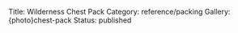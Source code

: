 Title: Wilderness Chest Pack
Category: reference/packing
Gallery: {photo}chest-pack
Status: published

<!-- TODO revise: FNX-45 tactical replaces KELTEC PMR30, remove compass, add Garmin InReach, Tops Brakimo replaces SOG Seal Pup

A loaded [Helikon-Tex "Numbat"](https://www.helikon-tex.us/chest-pack-numbat.html) chest pack for the backcountry.

The philosophy of the chest pack system is similar to that of the [waist pack](/waist-pack-for-sub-urban-edc.html), designed for modularity and context-independence.

However, the  Numbat's unconventional mount location, the chest, merits its own discussion. Summarily, placement on the chest limits the peripheral obtrusiveness and friction of the system with the immediate environment, increasing accessibility. 
        
In essentially any bodily position - sitting or lying, riding in or on a vehicle, or crawling under obstacles - the upper chest remains generally protected and accessible, due to its vicinity to the face and eyes and our instinctive desire to protect the brain and visual sense. In emergencies that limit motion, such as becoming trapped or pinned by rock or snow, or experiencing major motor disability, the chest is more reachable than elsewhere lower on the body. 

Contrast this to the hip or leg mounted system, which can easily become blocked even in normal scenarios, like sitting in a car with a seat belt on. Friction with the environment and relative position of the body often make such systems routinely inaccessible, or at least uncomfortable or inconvenient.

# Contents

- keltec PMR-30 22-WMR semi-auto pistol + extra 30 round magazine (held by condor and tasmanian tiger hook-and-loop)
- armytek wizard pro v3 XHP50 flashlight & extra 18650 lithium battery
- sog seal pup 5" fixed blade knife
- soto pocket torch + extra (redundant) scripto lighter insert
- <span style="text-decoration: line-through;">silva compass</span> garmin inreach
- aquamira frontier water filter & straw
- fox 40 whistle & lanyard
- leatherman micra
- havalon piranta replacable blade knife 
- orange 550 paracord, coyote micro-90 cord
- smith's PP1 sharpener
- [level 0 first aid](/level-1-first-aid-kit.html)

*Total weight: 3 lb 8 oz*
